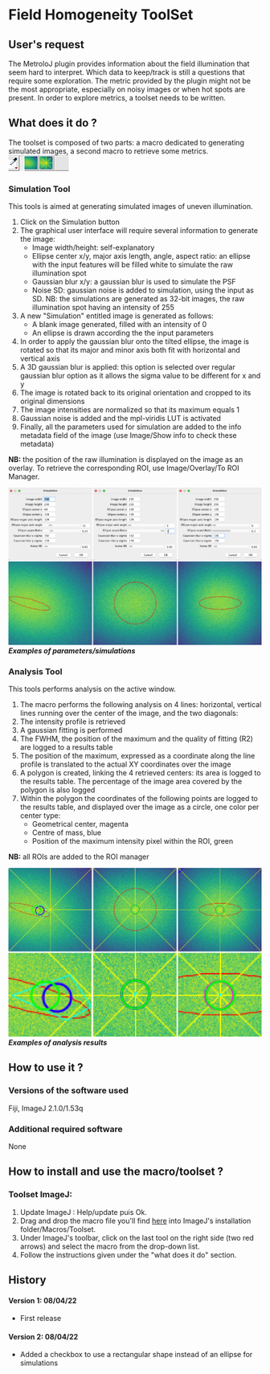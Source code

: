# Field Homogeneity ToolSet

## User's request

The MetroloJ plugin provides information about the field illumination that seem hard to interpret. Which data to keep/track is still a questions that require some exploration. The metric provided by the plugin might not be the most appropriate, especially on noisy images or when hot spots are present. In order to explore metrics, a toolset needs to be written.




## What does it do ?

The toolset is composed of two parts: a macro dedicated to generating simulated images, a second macro to retrieve some metrics.
![Toolbar](img/Toolbar.png)

### Simulation Tool

This tools is aimed at generating simulated images of uneven illumination.

1. Click on the Simulation button
2. The graphical user interface will require several information to generate the image:
    - Image width/height: self-explanatory
    - Ellipse center x/y, major axis length, angle, aspect ratio: an ellipse with the input features will be filled white to simulate the raw illumination spot
    - Gaussian blur x/y: a gaussian blur is used to simulate the PSF
    - Noise SD: gaussian noise is added to simulation, using the input as SD. NB: the simulations are generated as 32-bit images, the raw illumination spot having an intensity of 255
3. A new "Simulation" entitled image is generated as follows:
    - A blank image generated, filled with an intensity of 0
    - An ellipse is drawn according the the input parameters
4. In order to apply the gaussian blur onto the tilted ellipse, the image is rotated so that its major and minor axis both fit with horizontal and vertical axis 
5. A 3D gaussian blur is applied: this option is selected over regular gaussian blur option as it allows the sigma value to be different for x and y 
6. The image is rotated back to its original orientation and cropped to its original dimensions
7. The image intensities are normalized so that its maximum equals 1
8. Gaussian noise is added and the mpl-viridis LUT is activated
8. Finally, all the parameters used for simulation are added to the info metadata field of the image (use Image/Show info to check these metadata)

__NB:__ the position of the raw illumination is displayed on the image as an overlay. To retrieve the corresponding ROI, use Image/Overlay/To ROI Manager.

![Toolbar](img/Simulations.png)
___Examples of parameters/simulations___

### Analysis Tool

This tools performs analysis on the active window.

1. The macro performs the following analysis on 4 lines: horizontal, vertical lines running over the center of the image, and the two diagonals:
2. The intensity profile is retrieved
3. A gaussian fitting is performed
4. The FWHM, the position of the maximum and the quality of fitting (R2) are logged to a results table
5. The position of the maximum, expressed as a coordinate along the line profile is translated to the actual XY coordinates over the image
6. A polygon is created, linking the 4 retrieved centers: its area is logged to the results table. The percentage of the image area covered by the polygon is also logged
7. Within the polygon the coordinates of the following points are logged to the results table, and displayed over the image as a circle, one color per center type:
    - Geometrical center, magenta
    - Centre of mass, blue
    - Position of the maximum intensity pixel within the ROI, green

__NB:__ all ROIs are added to the ROI manager

![Toolbar](img/Analysis.png)
___Examples of analysis results___

## How to use it ?
### Versions of the software used

Fiji, ImageJ 2.1.0/1.53q

### Additional required software

None

## How to install and use the macro/toolset ?
### Toolset ImageJ:
1. Update ImageJ : Help/update puis Ok.
2. Drag and drop the macro file you'll find [here](Toolset/Field_Homogeneity_Tool.ijm) into ImageJ's installation folder/Macros/Toolset.
3. Under ImageJ's toolbar, click on the last tool on the right side (two red arrows) and select the macro from the drop-down list.
4. Follow the instructions given under the "what does it do" section.


## History
#### Version 1: 08/04/22
- First release

#### Version 2: 08/04/22
- Added a checkbox to use a rectangular shape instead of an ellipse for simulations

